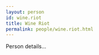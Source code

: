 ```yaml
---
layout: person
id: wine.riot
title: Wine Riot
permalink: people/wine.riot.html
---
```


Person details...
